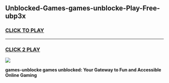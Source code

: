 
## Unblocked-Games-games-unblocke-Play-Free-ubp3x
<h3>
<a href="https://premium76.site?title=games-unblocke&ref=12A">CLICK TO PLAY</a></h3>
<hr>

<h3>
<a href="https://premium76.site?title=games-unblocke&ref=12A">CLICK 2 PLAY</a>
  
</h3>

<a href="https://premium76.site?title=games-unblocke&ref=12A"><img src="https://clearcache.store/games.png"></a>


**games-unblocke games unblocked: Your Gateway to Fun and Accessible Online Gaming**
